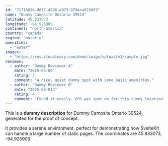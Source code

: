 ```yaml
---
id: "71716026-d837-4706-a973-9794ca923df3"
name: "Dummy Campsite Ontario 39524"
latitude: 45.833073
longitude: -94.925909
continent: "north-america"
country: "canada"
region: "ontario"
amenities:
  - "water"
images:
  - "https://res.cloudinary.com/demo/image/upload/v1/sample.jpg"
reviews:
  - author: "Dummy Reviewer A"
    date: "2025-03-06"
    rating: 3
    comment: "A nice, quiet dummy spot with some basic amenities."
  - author: "Dummy Reviewer B"
    date: "2025-03-013"
    rating: 4
    comment: "Found it easily. GPS was spot on for this dummy location."
---
```


This is a **dummy description** for Dummy Campsite Ontario 39524, generated for the proof of concept.

It provides a serene environment, perfect for demonstrating how SvelteKit can handle a large number of static pages. The coordinates are 45.833073, -94.925909.
